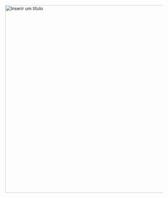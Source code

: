 <img width="600" alt="Inserir um título" src="https://github.com/user-attachments/assets/8911da5a-7678-471a-9cb6-8edca24ca608" />

